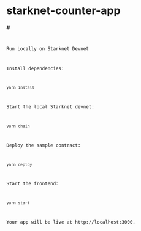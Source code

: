 # starknet-counter-app 
**#<Code in Master>**

Run Locally on Starknet Devnet

Install dependencies:

    yarn install

Start the local Starknet devnet:

    yarn chain

Deploy the sample contract:

    yarn deploy

Start the frontend:

    yarn start

Your app will be live at http://localhost:3000.

